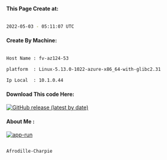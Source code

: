 
   
#### This Page Create at:

```bash

2022-05-03 - 05:11:07 UTC

```

#### Create By Machine:

```bash

Host Name : fv-az124-53

platform  : Linux-5.13.0-1022-azure-x86_64-with-glibc2.31

Ip Local  : 10.1.0.44

```
#### Download This code Here:

[![GitHub release (latest by date)](https://img.shields.io/github/v/release/Afrodille-Charpie/App-Run-1?style=for-the-badge&label=Download)](https://github.com/Afrodille-Charpie/App-Run-1/releases) 

</p> 

#### About Me :

[![app-run](https://github.com/Afrodille-Charpie/App-Run-1/actions/workflows/app-run.yml/badge.svg)](https://github.com/Afrodille-Charpie/App-Run-1/actions/workflows/app-run.yml)

```bash

Afrodille-Charpie

```

